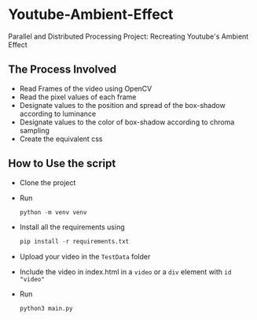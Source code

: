 
# Youtube-Ambient-Effect

Parallel and Distributed Processing Project: Recreating Youtube's Ambient Effect

## The Process Involved

* Read Frames of the video using OpenCV
* Read the pixel values of each frame
* Designate values to the position and spread of the box-shadow according to luminance
* Designate values to the color of box-shadow according to chroma sampling
* Create the equivalent css

## How to Use the script

* Clone the project
* Run

    ``` python
    python -m venv venv
    ```

* Install all the requirements using

    ``` python
    pip install -r requirements.txt
    ```

* Upload your video in the `TestData` folder
* Include the video in index.html in a `video` or a `div` element with `id "video"`
* Run

    ``` python
    python3 main.py
    ```
